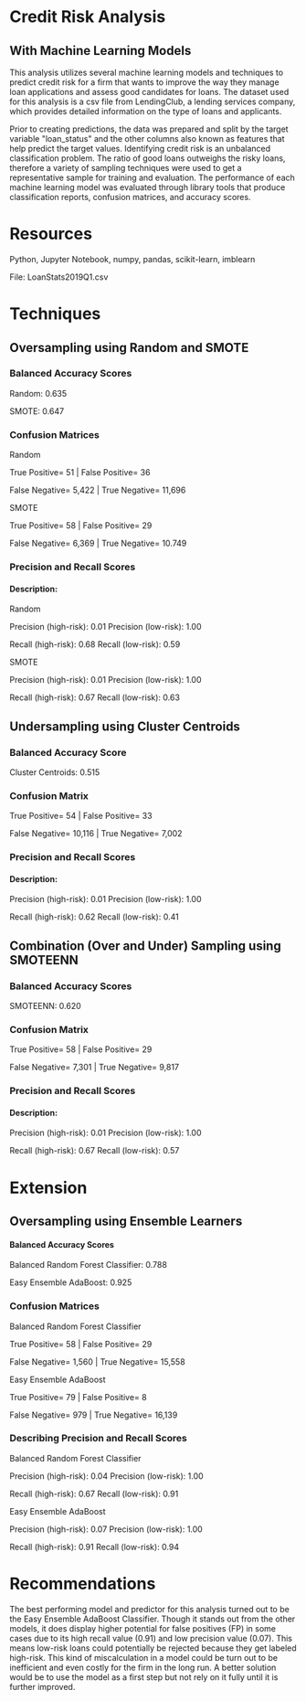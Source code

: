 # Credit Risk Analysis
## With Machine Learning Models
This analysis utilizes several machine learning models and techniques to predict credit risk for a firm that wants to improve the way they manage loan applications and assess good candidates for loans. The dataset used for this analysis is a csv file from LendingClub, a lending services company, which provides detailed information on the type of loans and applicants.

Prior to creating predictions, the data was prepared and split by the target variable "loan_status" and the other columns also known as features that help predict the target values. Identifying credit risk is an unbalanced classification problem. The ratio of good loans outweighs the risky loans, therefore a variety of sampling techniques were used to get a representative sample for training and evaluation. The performance of each machine learning model was evaluated through library tools that produce classification reports, confusion matrices, and accuracy scores. 

# Resources
Python, Jupyter Notebook, numpy, pandas, scikit-learn, imblearn

File: LoanStats2019Q1.csv

# Techniques
## Oversampling using Random and SMOTE
### Balanced Accuracy Scores 
Random: 0.635

SMOTE: 0.647

### Confusion Matrices
Random

True Positive= 51 | False Positive= 36

False Negative= 5,422 | True Negative= 11,696

SMOTE

True Positive= 58 | False Positive= 29

False Negative= 6,369 | True Negative= 10.749

### Precision and Recall Scores
#### Description:
Random                 

Precision (high-risk): 0.01
Precision (low-risk): 1.00

Recall (high-risk): 0.68
Recall (low-risk): 0.59

SMOTE

Precision (high-risk): 0.01
Precision (low-risk): 1.00

Recall (high-risk): 0.67
Recall (low-risk): 0.63


## Undersampling using Cluster Centroids
### Balanced Accuracy Score
Cluster Centroids: 0.515

### Confusion Matrix
True Positive= 54 | False Positive= 33

False Negative= 10,116 | True Negative= 7,002

### Precision and Recall Scores
#### Description:

Precision (high-risk): 0.01
Precision (low-risk): 1.00

Recall (high-risk): 0.62
Recall (low-risk): 0.41

## Combination (Over and Under) Sampling using SMOTEENN 
### Balanced Accuracy Scores 
SMOTEENN: 0.620

### Confusion Matrix
True Positive= 58 | False Positive= 29

False Negative= 7,301 | True Negative= 9,817

### Precision and Recall Scores
#### Description:
Precision (high-risk): 0.01
Precision (low-risk): 1.00

Recall (high-risk): 0.67
Recall (low-risk): 0.57

# Extension
## Oversampling using Ensemble Learners
#### Balanced Accuracy Scores 
Balanced Random Forest Classifier: 0.788

Easy Ensemble AdaBoost: 0.925

### Confusion Matrices
Balanced Random Forest Classifier

True Positive= 58 | False Positive= 29

False Negative= 1,560 | True Negative= 15,558

Easy Ensemble AdaBoost

True Positive= 79 | False Positive= 8

False Negative= 979 | True Negative= 16,139

### Describing Precision and Recall Scores
Balanced Random Forest Classifier

Precision (high-risk): 0.04
Precision (low-risk): 1.00

Recall (high-risk): 0.67
Recall (low-risk): 0.91

Easy Ensemble AdaBoost

Precision (high-risk): 0.07
Precision (low-risk): 1.00

Recall (high-risk): 0.91
Recall (low-risk): 0.94

# Recommendations
The best performing model and predictor for this analysis turned out to be the Easy Ensemble AdaBoost Classifier. Though it stands out from the other models, it does display higher potential for false positives (FP) in some cases due to its high recall value (0.91) and low precision value (0.07). This means low-risk loans could potentially be rejected because they get labeled high-risk. This kind of miscalculation in a model could be turn out to be inefficient and even costly for the firm in the long run. A better solution would be to use the model as a first step but not rely on it fully until it is further improved.
